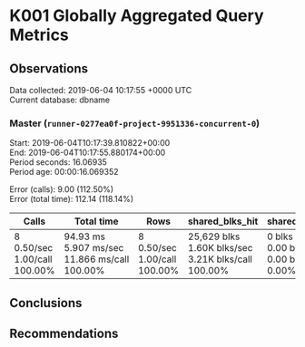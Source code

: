 # K001 Globally Aggregated Query Metrics

## Observations ##
Data collected: 2019-06-04 10:17:55 +0000 UTC  
Current database: dbname  



### Master (`runner-0277ea0f-project-9951336-concurrent-0`) ###
Start: 2019-06-04T10:17:39.810822+00:00  
End: 2019-06-04T10:17:55.880174+00:00  
Period seconds: 16.06935  
Period age: 00:00:16.069352  

Error (calls): 9.00 (112.50%)  
Error (total time): 112.14 (118.14%)

| Calls | Total&nbsp;time | Rows | shared_blks_hit | shared_blks_read | shared_blks_dirtied | shared_blks_written | blk_read_time | blk_write_time | kcache_reads | kcache_writes | kcache_user_time_ms | kcache_system_time |
|-------|------------|------|-----------------|------------------|---------------------|---------------------|---------------|----------------|--------------|---------------|---------------------|--------------------|
|8<br/>0.50/sec<br/>1.00/call<br/>100.00% |94.93&nbsp;ms<br/>5.907&nbsp;ms/sec<br/>11.866&nbsp;ms/call<br/>100.00% |8<br/>0.50/sec<br/>1.00/call<br/>100.00% |25,629&nbsp;blks<br/>1.60K&nbsp;blks/sec<br/>3.21K&nbsp;blks/call<br/>100.00% |0&nbsp;blks<br/>0.00&nbsp;blks/sec<br/>0.00&nbsp;blks/call<br/>0.00% |0&nbsp;blks<br/>0.00&nbsp;blks/sec<br/>0.00&nbsp;blks/call<br/>0.00% |0&nbsp;blks<br/>0.00&nbsp;blks/sec<br/>0.00&nbsp;blks/call<br/>0.00% |0.00&nbsp;ms<br/>0.000&nbsp;ms/sec<br/>0.000&nbsp;ms/call<br/>0.00% |0.00&nbsp;ms<br/>0.000&nbsp;ms/sec<br/>0.000&nbsp;ms/call<br/>0.00% |0.00&nbsp;bytes<br/>0.00&nbsp;bytes/sec<br/>0.00&nbsp;bytes/call<br/>0.00% |0.00&nbsp;bytes<br/>0.00&nbsp;bytes/sec<br/>0.00&nbsp;bytes/call<br/>0.00% |0.00&nbsp;ms<br/>0.000&nbsp;ms/sec<br/>0.000&nbsp;ms/call<br/>0.00% |0.00&nbsp;ms<br/>0.000&nbsp;ms/sec<br/>0.000&nbsp;ms/call<br/>0.00%|





## Conclusions ##


## Recommendations ##

